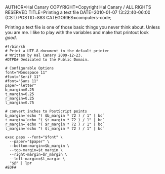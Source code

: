 AUTHOR=Hal Canary
COPYRIGHT=Copyright Hal Canary / ALL RIGHTS RESERVED
TITLE=Printing a text file
DATE=2010-01-07 13:22:40-06:00 (CST)
POSTID=883
CATEGORIES=computers-code;

Printing a text file is one of those basic things you never think about. Unless you are me. I like to play with the variables and make that printout look _good_.

    #!/bin/sh
    # Print a UTF-8 document to the default printer
    # Written by Hal Canary 2009-12-23.
    #DTPD# Dedicated to the Public Domain.
    
    # Configurable Options
    font="Monospace 11"
    #font="Serif 11"
    #font="Sans 11"
    paper="letter"
    b_margin=0.25
    t_margin=0.25
    r_margin=0.25
    l_margin=0.75
    
    # convert inches to PostScript points
    b_margin=`echo "( $b_margin * 72 ) / 1" | bc`
    t_margin=`echo "( $t_margin * 72 ) / 1" | bc`
    r_margin=`echo "( $r_margin * 72 ) / 1" | bc`
    l_margin=`echo "( $l_margin * 72 ) / 1" | bc`
    
    exec paps --font="$font" \
      --paper="$paper" \
      --bottom-margin=$b_margin \
      --top-margin=$t_margin \
      --right-margin=$r_margin \
      --left-margin=$l_margin \
      "$@" | lpr
    #EOF#
